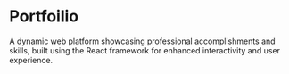 # Portfoilio
A dynamic web platform showcasing professional accomplishments and skills, built using the React framework for enhanced interactivity and user experience.
